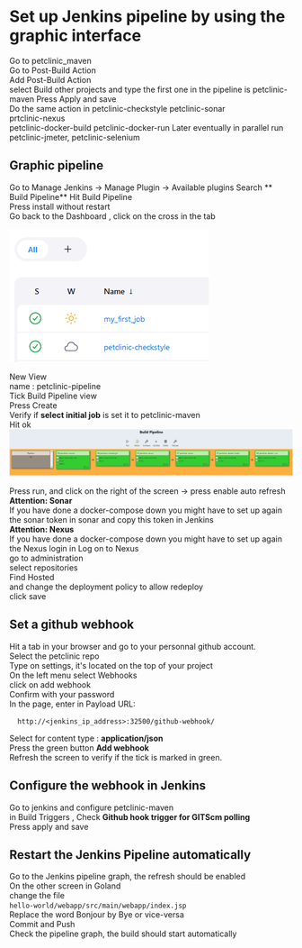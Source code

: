 # Set up Jenkins pipeline by using the graphic interface
Go to petclinic_maven     
Go to Post-Build Action     
Add Post-Build Action     
select Build other projects and type the first one in the pipeline is 
petclinic-maven 
Press Apply and save  
Do the same action in
petclinic-checkstyle
petclinic-sonar  
prtclinic-nexus  
petclinic-docker-build
petclinic-docker-run 
Later eventually in parallel run petclinic-jmeter, petclinic-selenium


## Graphic pipeline 
Go to  Manage Jenkins ->  Manage Plugin -> Available plugins
Search ** Build Pipeline**  Hit Build Pipeline   
Press install without restart   
Go back to the Dashboard  , click on the cross in the tab

![Cross](screenshots/cross_pipeline.png)

New View   
name :  petclinic-pipeline    
Tick  Build Pipeline view   
Press Create    
Verify if **select initial job** is set it to  petclinic-maven  
Hit ok 
![jenkins_pipeline](screenshots/pipeline_view.png)

Press run, and click on the right of the screen -> press enable auto refresh  
**Attention: Sonar**   
If you have done a docker-compose down you  might have to set up again the sonar token in sonar and copy this 
token in Jenkins   
**Attention: Nexus**  
If you have done a docker-compose down you  might have to set up again the Nexus login in
Log on to Nexus  
go to administration     
select repositories   
Find Hosted  
and change the deployment policy to allow redeploy    
click save   

## Set a github webhook 
Hit a tab in your browser and go to your personnal github account.   
Select the petclinic repo   
Type on settings, it's located on the top of your project    
On the left menu select Webhooks   
click on add webhook  
Confirm with your password  
In the page, enter in Payload URL:
````shell script
  http://<jenkins_ip_address>:32500/github-webhook/
````
Select for content type :  **application/json**   
Press the green button **Add webhook**  
Refresh the screen to verify if the tick is marked in green. 

## Configure the webhook in Jenkins  
Go to jenkins and configure petclinic-maven    
in Build Triggers , 
Check **Github hook trigger for GITScm polling**   
Press apply and save  

## Restart the Jenkins Pipeline automatically 
Go to the Jenkins pipeline graph, the refresh should be enabled    
On the other screen in Goland  
change the file  
```hello-world/webapp/src/main/webapp/index.jsp```    
Replace the word Bonjour by Bye or vice-versa    
Commit and Push  
Check the pipeline graph, the build should start automatically